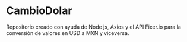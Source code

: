 # CambioDolar
Repositorio creado con ayuda de Node js, Axios y el API Fixer.io para la conversión de valores en USD a MXN y viceversa.
